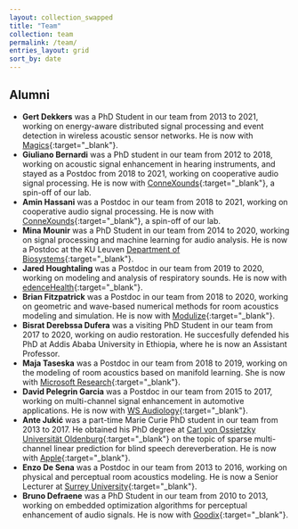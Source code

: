 ```yaml
---
layout: collection_swapped
title: "Team"
collection: team
permalink: /team/
entries_layout: grid
sort_by: date
---
```


## Alumni
* **Gert Dekkers** was a PhD Student in our team from 2013 to 2021, working on energy-aware distributed signal processing and event detection in wireless acoustic sensor networks. He is now with [Magics](https://www.magics.tech){:target="_blank"}.
* **Giuliano Bernardi** was a PhD student in our team from 2012 to 2018, working on acoustic signal enhancement in hearing instruments, and stayed as a Postdoc from 2018 to 2021, working on cooperative audio signal processing. He is now with [ConneXounds](https://www.connexounds.com){:target="_blank"}, a spin-off of our lab.
* **Amin Hassani** was a Postdoc in our team from 2018 to 2021, working on cooperative audio signal processing. He is now with [ConneXounds](https://www.connexounds.com){:target="_blank"}, a spin-off of our lab.
* **Mina Mounir** was a PhD Student in our team from 2014 to 2020, working on signal processing and machine learning for audio analysis. He is now a Postdoc at the KU Leuven [Department of Biosystems](https://www.biw.kuleuven.be/biosyst/english/dptbiosyst){:target="_blank"}.
* **Jared Houghtaling** was a Postdoc in our team from 2019 to 2020, working on modeling and analysis of respiratory sounds. He is now with [edenceHealth](https://edence.health/){:target="_blank"}.
* **Brian Fitzpatrick** was a Postdoc in our team from 2018 to 2020, working on geometric and wave-based numerical methods for room acoustics modeling and simulation. He is now with [Modulize](https://www.modulize.io){:target="_blank"}.
* **Bisrat Derebssa Dufera** was a visiting PhD Student in our team from 2017 to 2020, working on audio restoration. He succesfully defended his PhD at Addis Ababa University in Ethiopia, where he is now an Assistant Professor.
* **Maja Taseska** was a Postdoc in our team from 2018 to 2019, working on the modeling of room acoustics based on manifold learning. She is now with [Microsoft Research](https://www.microsoft.com/en-us/research/){:target="_blank"}.
* **David Pelegrin Garcia** was a Postdoc in our team from 2015 to 2017, working on multi-channel signal enhancement in automotive applications. He is now with [WS Audiology](https://www.wsa.com){:target="_blank"}.
* **Ante Jukić** was a part-time Marie Curie PhD student in our team from 2013 to 2017. He obtained his PhD degree at [Carl von Ossietzky Universität Oldenburg](https://uol.de){:target="_blank"} on the topic of sparse multi-channel linear prediction for blind speech dereverberation. He is now with [Apple](https://www.apple.com){:target="_blank"}.
* **Enzo De Sena** was a Postdoc in our team from 2013 to 2016, working on physical and perceptual room acoustics modeling. He is now a Senior Lecturer at [Surrey University](https://www.surrey.ac.uk){:target="_blank"}.
* **Bruno Defraene** was a PhD Student in our team from 2010 to 2013, working on embedded optimization algorithms for perceptual enhancement of audio signals. He is now with [Goodix](https://www.goodix.com/en){:target="_blank"}.
